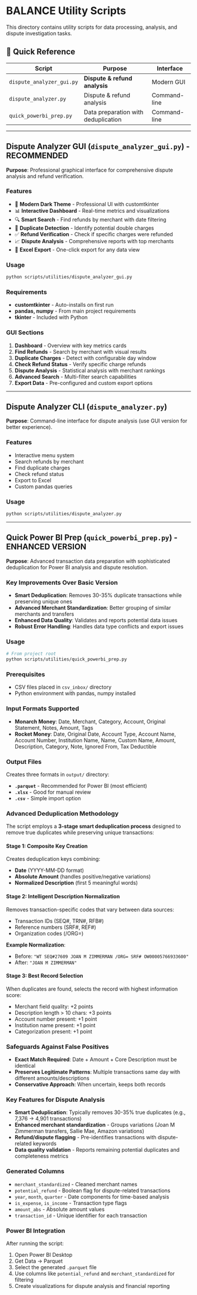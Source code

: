 # BALANCE Utility Scripts

This directory contains utility scripts for data processing, analysis, and dispute investigation tasks.

## 🎯 Quick Reference

| Script | Purpose | Interface |
|--------|---------|-----------|
| `dispute_analyzer_gui.py` | **Dispute & refund analysis** | Modern GUI |
| `dispute_analyzer.py` | Dispute & refund analysis | Command-line |
| `quick_powerbi_prep.py` | Data preparation with deduplication | Command-line |

---

## Dispute Analyzer GUI (`dispute_analyzer_gui.py`) - **RECOMMENDED**

**Purpose**: Professional graphical interface for comprehensive dispute analysis and refund verification.

### Features
- 🎨 **Modern Dark Theme** - Professional UI with customtkinter
- 📊 **Interactive Dashboard** - Real-time metrics and visualizations
- 🔍 **Smart Search** - Find refunds by merchant with date filtering
- 👥 **Duplicate Detection** - Identify potential double charges
- ✅ **Refund Verification** - Check if specific charges were refunded
- 📈 **Dispute Analysis** - Comprehensive reports with top merchants
- 💾 **Excel Export** - One-click export for any data view

### Usage
```bash
python scripts/utilities/dispute_analyzer_gui.py
```

### Requirements
- **customtkinter** - Auto-installs on first run
- **pandas, numpy** - From main project requirements
- **tkinter** - Included with Python

### GUI Sections
1. **Dashboard** - Overview with key metrics cards
2. **Find Refunds** - Search by merchant with visual results
3. **Duplicate Charges** - Detect with configurable day window
4. **Check Refund Status** - Verify specific charge refunds
5. **Dispute Analysis** - Statistical analysis with merchant rankings
6. **Advanced Search** - Multi-filter search capabilities
7. **Export Data** - Pre-configured and custom export options

---

## Dispute Analyzer CLI (`dispute_analyzer.py`)

**Purpose**: Command-line interface for dispute analysis (use GUI version for better experience).

### Features
- Interactive menu system
- Search refunds by merchant
- Find duplicate charges
- Check refund status
- Export to Excel
- Custom pandas queries

### Usage
```bash
python scripts/utilities/dispute_analyzer.py
```

---

## Quick Power BI Prep (`quick_powerbi_prep.py`) - **ENHANCED VERSION**

**Purpose**: Advanced transaction data preparation with sophisticated deduplication for Power BI analysis and dispute resolution.

### Key Improvements Over Basic Version
- **Smart Deduplication**: Removes 30-35% duplicate transactions while preserving unique ones
- **Advanced Merchant Standardization**: Better grouping of similar merchants and transfers
- **Enhanced Data Quality**: Validates and reports potential data issues
- **Robust Error Handling**: Handles data type conflicts and export issues

### Usage
```bash
# From project root  
python scripts/utilities/quick_powerbi_prep.py
```

### Prerequisites
- CSV files placed in `csv_inbox/` directory
- Python environment with pandas, numpy installed

### Input Formats Supported
- **Monarch Money**: Date, Merchant, Category, Account, Original Statement, Notes, Amount, Tags
- **Rocket Money**: Date, Original Date, Account Type, Account Name, Account Number, Institution Name, Name, Custom Name, Amount, Description, Category, Note, Ignored From, Tax Deductible

### Output Files
Creates three formats in `output/` directory:
- **`.parquet`** - Recommended for Power BI (most efficient)
- **`.xlsx`** - Good for manual review
- **`.csv`** - Simple import option

### Advanced Deduplication Methodology

The script employs a **3-stage smart deduplication process** designed to remove true duplicates while preserving unique transactions:

#### Stage 1: Composite Key Creation
Creates deduplication keys combining:
- **Date** (YYYY-MM-DD format)
- **Absolute Amount** (handles positive/negative variations)  
- **Normalized Description** (first 5 meaningful words)

#### Stage 2: Intelligent Description Normalization
Removes transaction-specific codes that vary between data sources:
- Transaction IDs (SEQ#, TRN#, RFB#)
- Reference numbers (SRF#, REF#)
- Organization codes (/ORG=)

**Example Normalization**:
- Before: `"WT SEQ#27609 JOAN M ZIMMERMAN /ORG= SRF# OW00005766933600"`
- After: `"JOAN M ZIMMERMAN"`

#### Stage 3: Best Record Selection
When duplicates are found, selects the record with highest information score:
- Merchant field quality: +2 points
- Description length > 10 chars: +3 points  
- Account number present: +1 point
- Institution name present: +1 point
- Categorization present: +1 point

### Safeguards Against False Positives
- **Exact Match Required**: Date + Amount + Core Description must be identical
- **Preserves Legitimate Patterns**: Multiple transactions same day with different amounts/descriptions
- **Conservative Approach**: When uncertain, keeps both records

### Key Features for Dispute Analysis
- **Smart Deduplication**: Typically removes 30-35% true duplicates (e.g., 7,376 → 4,901 transactions)
- **Enhanced merchant standardization** - Groups variations (Joan M Zimmerman transfers, Sallie Mae, Amazon variations)  
- **Refund/dispute flagging** - Pre-identifies transactions with dispute-related keywords
- **Data quality validation** - Reports remaining potential duplicates and completeness metrics

### Generated Columns
- `merchant_standardized` - Cleaned merchant names
- `potential_refund` - Boolean flag for dispute-related transactions
- `year`, `month`, `quarter` - Date components for time-based analysis
- `is_expense`, `is_income` - Transaction type flags
- `amount_abs` - Absolute amount values
- `transaction_id` - Unique identifier for each transaction

### Power BI Integration
After running the script:
1. Open Power BI Desktop
2. Get Data → Parquet
3. Select the generated `.parquet` file
4. Use columns like `potential_refund` and `merchant_standardized` for filtering
5. Create visualizations for dispute analysis and financial reporting